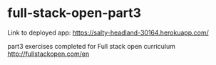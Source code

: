# full-stack-open-part3

Link to deployed app: https://salty-headland-30164.herokuapp.com/

part3 exercises completed for Full stack open curriculum http://fullstackopen.com/en
